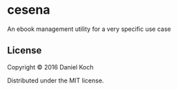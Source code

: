 # cesena

An ebook management utility for a very specific use case

## License

Copyright © 2016 Daniel Koch

Distributed under the MIT license.
